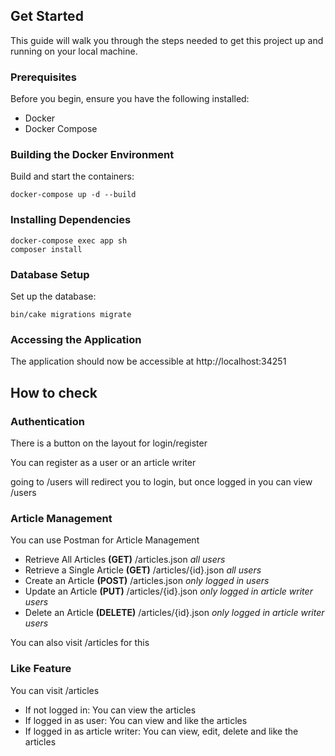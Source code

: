 ## Get Started

This guide will walk you through the steps needed to get this project up and running on your local machine.

### Prerequisites

Before you begin, ensure you have the following installed:

- Docker
- Docker Compose

### Building the Docker Environment

Build and start the containers:

```
docker-compose up -d --build
```

### Installing Dependencies

```
docker-compose exec app sh
composer install
```

### Database Setup

Set up the database:

```
bin/cake migrations migrate
```

### Accessing the Application

The application should now be accessible at http://localhost:34251

## How to check

### Authentication
There is a button on the layout for login/register

You can register as a user or an article writer

going to /users will redirect you to login, 
but once logged in you can view /users

### Article Management

You can use Postman for Article Management

- Retrieve All Articles **(GET)** /articles.json *all users*
- Retrieve a Single Article **(GET)** /articles/{id}.json *all users*
- Create an Article **(POST)** /articles.json *only logged in users*
- Update an Article **(PUT)** /articles/{id}.json *only logged in article writer users*
- Delete an Article **(DELETE)** /articles/{id}.json *only logged in article writer users*

You can also visit /articles for this

### Like Feature

You can visit /articles 

- If not logged in: You can view the articles
- If logged in as user: You can view and like the articles
- If logged in as article writer: You can view, edit, delete and like the articles
